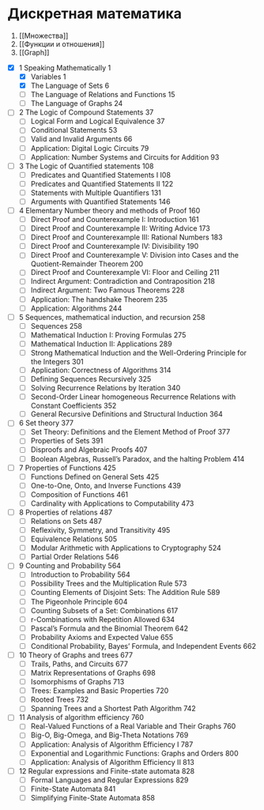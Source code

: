 # Дискретная математика
1. [[Множества]]
2. [[Функции и отношения]]
3. [[Graph]]

* [x] 1  Speaking Mathematically 1
	* [x] Variables 1
	* [x] The Language of Sets 6
	* [ ] The Language of Relations and Functions 15
	* [ ] The Language of Graphs 24
* [ ] 2 The Logic of Compound Statements 37
	* [ ] Logical Form and Logical Equivalence 37
	* [ ] Conditional Statements 53
	* [ ] Valid and Invalid Arguments 66
	* [ ] Application: Digital Logic Circuits 79
	* [ ] Application: Number Systems and Circuits for Addition 93
* [ ] 3 The Logic of Quantified statements 108
	* [ ] Predicates and Quantified Statements I I08
	* [ ] Predicates and Quantified Statements II 122
	* [ ] Statements with Multiple Quantifiers 131
	* [ ] Arguments with Quantified Statements 146
* [ ] 4 Elementary Number theory and methods of Proof 160
	* [ ] Direct Proof and Counterexample I: Introduction 161
	* [ ] Direct Proof and Counterexample II: Writing Advice 173
	* [ ] Direct Proof and Counterexample III: Rational Numbers 183
	* [ ] Direct Proof and Counterexample IV: Divisibility 190
	* [ ] Direct Proof and Counterexample V: Division into Cases and the Quotient-Remainder Theorem 200
	* [ ] Direct Proof and Counterexample VI: Floor and Ceiling 211
	* [ ] Indirect Argument: Contradiction and Contraposition 218
	* [ ] Indirect Argument: Two Famous Theorems 228
	* [ ] Application: The handshake Theorem 235
	* [ ] Application: Algorithms 244
* [ ] 5 Sequences, mathematical induction, and recursion 258
	* [ ] Sequences 258
	* [ ] Mathematical Induction I: Proving Formulas 275
	* [ ] Mathematical Induction II: Applications 289
	* [ ] Strong Mathematical Induction and the Well-Ordering Principle for the Integers 301
	* [ ] Application: Correctness of Algorithms 314
	* [ ] Defining Sequences Recursively 325
	* [ ] Solving Recurrence Relations by Iteration 340
	* [ ] Second-Order Linear homogeneous Recurrence Relations with Constant Coefficients 352
	* [ ] General Recursive Definitions and Structural Induction 364
* [ ] 6 Set theory 377
	* [ ] Set Theory: Definitions and the Element Method of Proof 377
	* [ ] Properties of Sets 391
	* [ ] Disproofs and Algebraic Proofs 407
	* [ ] Boolean Algebras, Russell’s Paradox, and the halting Problem 414
* [ ] 7 Properties of Functions 425
	* [ ] Functions Defined on General Sets 425
	* [ ] One-to-One, Onto, and Inverse Functions 439
	* [ ] Composition of Functions 461
	* [ ] Cardinality with Applications to Computability 473
* [ ] 8 Properties of relations 487
	* [ ] Relations on Sets 487
	* [ ] Reflexivity, Symmetry, and Transitivity 495
	* [ ] Equivalence Relations 505
	* [ ] Modular Arithmetic with Applications to Cryptography 524
	* [ ] Partial Order Relations 546
* [ ] 9 Counting and Probability 564
	* [ ] Introduction to Probability 564
	* [ ] Possibility Trees and the Multiplication Rule 573
	* [ ] Counting Elements of Disjoint Sets: The Addition Rule 589
	* [ ] The Pigeonhole Principle 604
	* [ ] Counting Subsets of a Set: Combinations 617
	* [ ] r-Combinations with Repetition Allowed 634
	* [ ] Pascal’s Formula and the Binomial Theorem 642
	* [ ] Probability Axioms and Expected Value 655
	* [ ] Conditional Probability, Bayes’ Formula, and Independent Events 662
* [ ] 10 Theory of Graphs and trees 677
	* [ ] Trails, Paths, and Circuits 677
	* [ ] Matrix Representations of Graphs 698
	* [ ] Isomorphisms of Graphs 713
	* [ ] Trees: Examples and Basic Properties 720
	* [ ] Rooted Trees 732
	* [ ] Spanning Trees and a Shortest Path Algorithm 742
* [ ] 11 Analysis of algorithm efficiency 760
	* [ ] Real-Valued Functions of a Real Variable and Their Graphs 760
	* [ ] Big-O, Big-Omega, and Big-Theta Notations 769
	* [ ] Application: Analysis of Algorithm Efficiency I 787
	* [ ] Exponential and Logarithmic Functions: Graphs and Orders 800
	* [ ] Application: Analysis of Algorithm Efficiency II 813
* [ ] 12 Regular expressions and Finite-state automata 828
	* [ ] Formal Languages and Regular Expressions 829
	* [ ] Finite-State Automata 841
	* [ ] Simplifying Finite-State Automata 858
